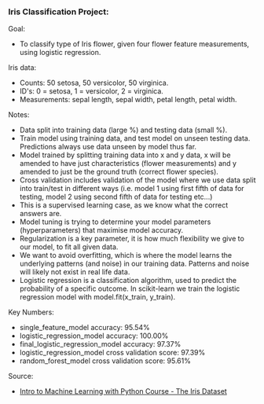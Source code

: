 ### Iris Classification Project:

Goal:

- To classify type of Iris flower, given four flower feature measurements, using logistic regression.

Iris data:

- Counts: 50 setosa, 50 versicolor, 50 virginica.
- ID's: 0 = setosa, 1 = versicolor, 2 = virginica.
- Measurements: sepal length, sepal width, petal length, petal width.

Notes:

- Data split into training data (large %) and testing data (small %).
- Train model using training data, and test model on unseen testing data. Predictions always use data unseen by model
  thus far.
- Model trained by splitting training data into x and y data, x will be amended to have just characteristics (flower
  measurements) and y amended to just be the ground truth (correct flower species).
- Cross validation includes validation of the model where we use data split into train/test in different ways (i.e.
  model 1 using first fifth of data for testing, model 2 using second fifth of data for testing etc...)
- This is a supervised learning case, as we know what the correct answers are.
- Model tuning is trying to determine your model parameters (hyperparameters) that maximise model accuracy.
- Regularization is a key parameter, it is how much flexibility we give to our model, to fit all given data.
- We want to avoid overfitting, which is where the model learns the underlying patterns (and noise) in our training
  data. Patterns and noise will likely not exist in real life data.
- Logistic regression is a classification algorithm, used to predict the probability of a specific outcome. In
  scikit-learn we train the logistic regression model with model.fit(x_train, y_train).

Key Numbers:

- single_feature_model accuracy: 95.54%
- logistic_regression_model accuracy: 100.00%
- final_logistic_regression_model accuracy: 97.37%
- logistic_regression_model cross validation score: 97.39%
- random_forest_model cross validation score: 95.61%



Source:

- [Intro to Machine Learning with Python Course - The Iris Dataset](https://www.youtube.com/playlist?list=PLMAyPTgGwv2DUV6DZib9eMetsTTX87JNr)